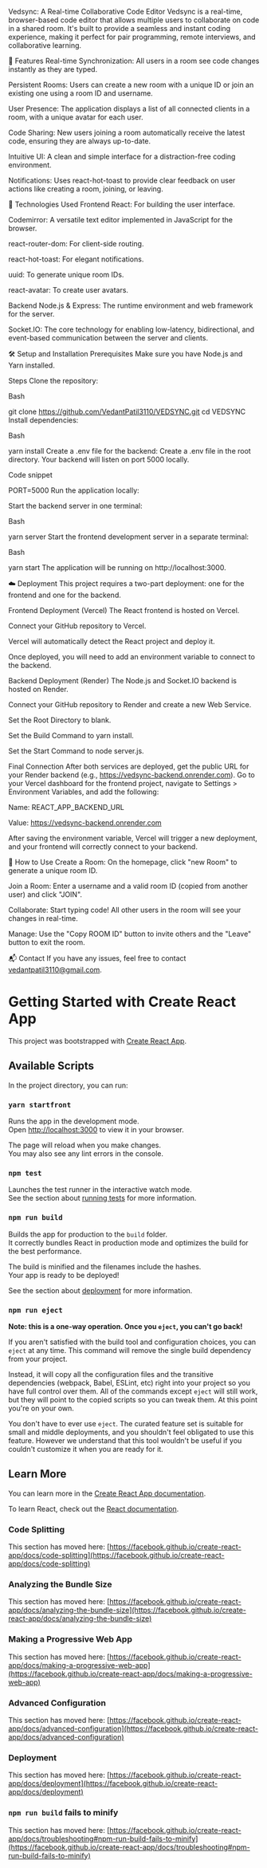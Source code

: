 Vedsync: A Real-time Collaborative Code Editor
Vedsync is a real-time, browser-based code editor that allows multiple users to collaborate on code in a shared room. It's built to provide a seamless and instant coding experience, making it perfect for pair programming, remote interviews, and collaborative learning.

🌟 Features
Real-time Synchronization: All users in a room see code changes instantly as they are typed.

Persistent Rooms: Users can create a new room with a unique ID or join an existing one using a room ID and username.

User Presence: The application displays a list of all connected clients in a room, with a unique avatar for each user.

Code Sharing: New users joining a room automatically receive the latest code, ensuring they are always up-to-date.

Intuitive UI: A clean and simple interface for a distraction-free coding environment.

Notifications: Uses react-hot-toast to provide clear feedback on user actions like creating a room, joining, or leaving.

🚀 Technologies Used
Frontend
React: For building the user interface.

Codemirror: A versatile text editor implemented in JavaScript for the browser.

react-router-dom: For client-side routing.

react-hot-toast: For elegant notifications.

uuid: To generate unique room IDs.

react-avatar: To create user avatars.

Backend
Node.js & Express: The runtime environment and web framework for the server.

Socket.IO: The core technology for enabling low-latency, bidirectional, and event-based communication between the server and clients.

🛠️ Setup and Installation
Prerequisites
Make sure you have Node.js and Yarn installed.

Steps
Clone the repository:

Bash

git clone https://github.com/VedantPatil3110/VEDSYNC.git
cd VEDSYNC
Install dependencies:

Bash

yarn install
Create a .env file for the backend:
Create a .env file in the root directory. Your backend will listen on port 5000 locally.

Code snippet

PORT=5000
Run the application locally:

Start the backend server in one terminal:

Bash

yarn server
Start the frontend development server in a separate terminal:

Bash

yarn start
The application will be running on http://localhost:3000.

☁️ Deployment
This project requires a two-part deployment: one for the frontend and one for the backend.

Frontend Deployment (Vercel)
The React frontend is hosted on Vercel.

Connect your GitHub repository to Vercel.

Vercel will automatically detect the React project and deploy it.

Once deployed, you will need to add an environment variable to connect to the backend.

Backend Deployment (Render)
The Node.js and Socket.IO backend is hosted on Render.

Connect your GitHub repository to Render and create a new Web Service.

Set the Root Directory to blank.

Set the Build Command to yarn install.

Set the Start Command to node server.js.

Final Connection
After both services are deployed, get the public URL for your Render backend (e.g., https://vedsync-backend.onrender.com). Go to your Vercel dashboard for the frontend project, navigate to Settings > Environment Variables, and add the following:

Name: REACT_APP_BACKEND_URL

Value: https://vedsync-backend.onrender.com

After saving the environment variable, Vercel will trigger a new deployment, and your frontend will correctly connect to your backend.

🤝 How to Use
Create a Room: On the homepage, click "new Room" to generate a unique room ID.

Join a Room: Enter a username and a valid room ID (copied from another user) and click "JOIN".

Collaborate: Start typing code! All other users in the room will see your changes in real-time.

Manage: Use the "Copy ROOM ID" button to invite others and the "Leave" button to exit the room.

📬 Contact
If you have any issues, feel free to contact vedantpatil3110@gmail.com.





# Getting Started with Create React App

This project was bootstrapped with [Create React App](https://github.com/facebook/create-react-app).

## Available Scripts

In the project directory, you can run:

### `yarn startfront`

Runs the app in the development mode.\
Open [http://localhost:3000](http://localhost:3000) to view it in your browser.

The page will reload when you make changes.\
You may also see any lint errors in the console.

### `npm test`

Launches the test runner in the interactive watch mode.\
See the section about [running tests](https://facebook.github.io/create-react-app/docs/running-tests) for more information.

### `npm run build`

Builds the app for production to the `build` folder.\
It correctly bundles React in production mode and optimizes the build for the best performance.

The build is minified and the filenames include the hashes.\
Your app is ready to be deployed!

See the section about [deployment](https://facebook.github.io/create-react-app/docs/deployment) for more information.

### `npm run eject`

**Note: this is a one-way operation. Once you `eject`, you can't go back!**

If you aren't satisfied with the build tool and configuration choices, you can `eject` at any time. This command will remove the single build dependency from your project.

Instead, it will copy all the configuration files and the transitive dependencies (webpack, Babel, ESLint, etc) right into your project so you have full control over them. All of the commands except `eject` will still work, but they will point to the copied scripts so you can tweak them. At this point you're on your own.

You don't have to ever use `eject`. The curated feature set is suitable for small and middle deployments, and you shouldn't feel obligated to use this feature. However we understand that this tool wouldn't be useful if you couldn't customize it when you are ready for it.

## Learn More

You can learn more in the [Create React App documentation](https://facebook.github.io/create-react-app/docs/getting-started).

To learn React, check out the [React documentation](https://reactjs.org/).

### Code Splitting

This section has moved here: [https://facebook.github.io/create-react-app/docs/code-splitting](https://facebook.github.io/create-react-app/docs/code-splitting)

### Analyzing the Bundle Size

This section has moved here: [https://facebook.github.io/create-react-app/docs/analyzing-the-bundle-size](https://facebook.github.io/create-react-app/docs/analyzing-the-bundle-size)

### Making a Progressive Web App

This section has moved here: [https://facebook.github.io/create-react-app/docs/making-a-progressive-web-app](https://facebook.github.io/create-react-app/docs/making-a-progressive-web-app)

### Advanced Configuration

This section has moved here: [https://facebook.github.io/create-react-app/docs/advanced-configuration](https://facebook.github.io/create-react-app/docs/advanced-configuration)

### Deployment

This section has moved here: [https://facebook.github.io/create-react-app/docs/deployment](https://facebook.github.io/create-react-app/docs/deployment)

### `npm run build` fails to minify

This section has moved here: [https://facebook.github.io/create-react-app/docs/troubleshooting#npm-run-build-fails-to-minify](https://facebook.github.io/create-react-app/docs/troubleshooting#npm-run-build-fails-to-minify)
